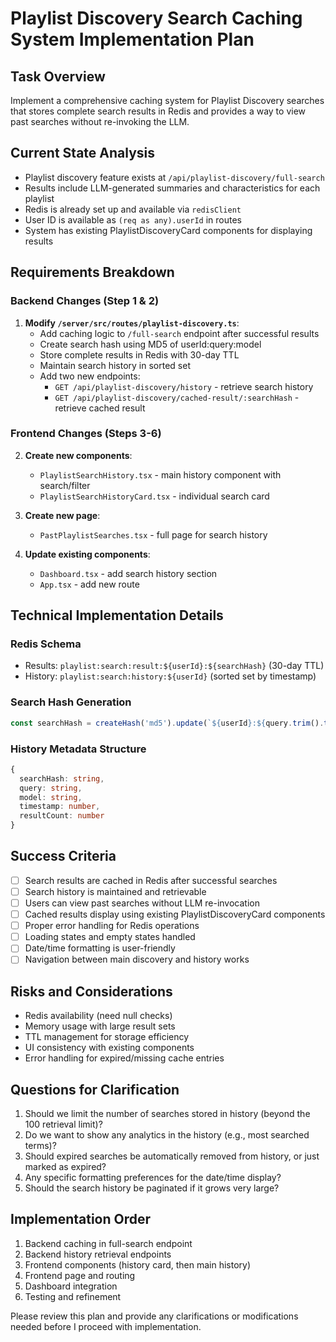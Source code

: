 # Playlist Discovery Search Caching System Implementation Plan

## Task Overview
Implement a comprehensive caching system for Playlist Discovery searches that stores complete search results in Redis and provides a way to view past searches without re-invoking the LLM.

## Current State Analysis
- Playlist discovery feature exists at `/api/playlist-discovery/full-search`
- Results include LLM-generated summaries and characteristics for each playlist
- Redis is already set up and available via `redisClient`
- User ID is available as `(req as any).userId` in routes
- System has existing PlaylistDiscoveryCard components for displaying results

## Requirements Breakdown

### Backend Changes (Step 1 & 2)
1. **Modify `/server/src/routes/playlist-discovery.ts`**:
   - Add caching logic to `/full-search` endpoint after successful results
   - Create search hash using MD5 of userId:query:model
   - Store complete results in Redis with 30-day TTL
   - Maintain search history in sorted set
   - Add two new endpoints:
     - `GET /api/playlist-discovery/history` - retrieve search history
     - `GET /api/playlist-discovery/cached-result/:searchHash` - retrieve cached result

### Frontend Changes (Steps 3-6)
2. **Create new components**:
   - `PlaylistSearchHistory.tsx` - main history component with search/filter
   - `PlaylistSearchHistoryCard.tsx` - individual search card
   
3. **Create new page**:
   - `PastPlaylistSearches.tsx` - full page for search history

4. **Update existing components**:
   - `Dashboard.tsx` - add search history section
   - `App.tsx` - add new route

## Technical Implementation Details

### Redis Schema
- Results: `playlist:search:result:${userId}:${searchHash}` (30-day TTL)
- History: `playlist:search:history:${userId}` (sorted set by timestamp)

### Search Hash Generation
```typescript
const searchHash = createHash('md5').update(`${userId}:${query.trim().toLowerCase()}:${model}`).digest('hex')
```

### History Metadata Structure
```typescript
{
  searchHash: string,
  query: string,
  model: string,
  timestamp: number,
  resultCount: number
}
```

## Success Criteria
- [ ] Search results are cached in Redis after successful searches
- [ ] Search history is maintained and retrievable
- [ ] Users can view past searches without LLM re-invocation
- [ ] Cached results display using existing PlaylistDiscoveryCard components
- [ ] Proper error handling for Redis operations
- [ ] Loading states and empty states handled
- [ ] Date/time formatting is user-friendly
- [ ] Navigation between main discovery and history works

## Risks and Considerations
- Redis availability (need null checks)
- Memory usage with large result sets
- TTL management for storage efficiency
- UI consistency with existing components
- Error handling for expired/missing cache entries

## Questions for Clarification
1. Should we limit the number of searches stored in history (beyond the 100 retrieval limit)?
2. Do we want to show any analytics in the history (e.g., most searched terms)?
3. Should expired searches be automatically removed from history, or just marked as expired?
4. Any specific formatting preferences for the date/time display?
5. Should the search history be paginated if it grows very large?

## Implementation Order
1. Backend caching in full-search endpoint
2. Backend history retrieval endpoints
3. Frontend components (history card, then main history)
4. Frontend page and routing
5. Dashboard integration
6. Testing and refinement

Please review this plan and provide any clarifications or modifications needed before I proceed with implementation.